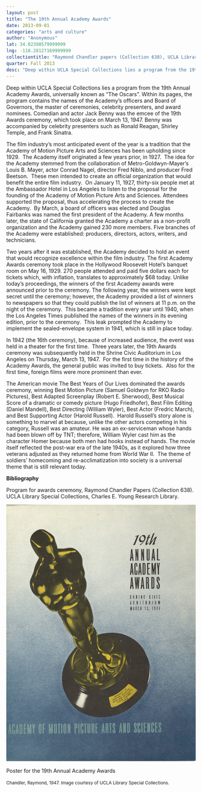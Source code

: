 ```yaml
---
layout: post
title: "The 19th Annual Academy Awards"
date: 2013-09-01
categories: "arts and culture"
author: "Anonymous"
lat: 34.02398579999999
lng: -118.28127169999999
collectiontitle: "Raymond Chandler papers (Collection 638), UCLA Library Special Collections"
quarter: Fall 2013
desc: "Deep within UCLA Special Collections lies a program from the 19th Annual Academy Awards, universally known as “The Oscars”. Within its pages, the program contains the names of the Academy’s officers and Board of Governors, the master of ceremonies, celebrity presenters, and award nominees. Comedian and actor Jack Benny was the emcee of the 19th Awards ceremony, which took place on March 13, 1947. Benny was accompanied by celebrity presenters such as Ronald Reagan, Shirley Temple, and Frank Sinatra."
---
```

Deep within UCLA Special Collections lies a program from the 19th Annual Academy Awards, universally known as “The Oscars”. Within its pages, the program contains the names of the Academy’s officers and Board of Governors, the master of ceremonies, celebrity presenters, and award nominees. Comedian and actor Jack Benny was the emcee of the 19th Awards ceremony, which took place on March 13, 1947. Benny was accompanied by celebrity presenters such as Ronald Reagan, Shirley Temple, and Frank Sinatra.

The film industry’s most anticipated event of the year is a tradition that the Academy of Motion Picture Arts and Sciences has been upholding since 1929.  The Academy itself originated a few years prior, in 1927.  The idea for the Academy stemmed from the collaboration of Metro-Goldwyn-Mayer’s Louis B. Mayer, actor Conrad Nagel, director Fred Niblo, and producer Fred Beetson.  These men intended to create an official organization that would benefit the entire film industry.  On January 11, 1927, thirty-six people met at the Ambassador Hotel in Los Angeles to listen to the proposal for the founding of the Academy of Motion Picture Arts and Sciences. Attendees supported the proposal, thus accelerating the process to create the Academy.  By March, a board of officers was elected and Douglas Fairbanks was named the first president of the Academy. A few months later, the state of California granted the Academy a charter as a non-profit organization and the Academy gained 230 more members. Five branches of the Academy were established: producers, directors, actors, writers, and technicians.

Two years after it was established, the Academy decided to hold an event that would recognize excellence within the film industry. The first Academy Awards ceremony took place in the Hollywood Roosevelt Hotel’s banquet room on May 16, 1929.  270 people attended and paid five dollars each for tickets which, with inflation, translates to approximately $68 today. Unlike today’s proceedings, the winners of the first Academy awards were announced prior to the ceremony. The following year, the winners were kept secret until the ceremony; however, the Academy provided a list of winners to newspapers so that they could publish the list of winners at 11 p.m. on the night of the ceremony.  This became a tradition every year until 1940, when the Los Angeles Times published the names of the winners in its evening edition, prior to the ceremony.  This leak prompted the Academy to implement the sealed-envelope system in 1941, which is still in place today.

In 1942 (the 16th ceremony), because of increased audience, the event was held in a theater for the first time.  Three years later, the 19th Awards ceremony was subsequently held in the Shrine Civic Auditorium in Los Angeles on Thursday, March 13, 1947.  For the first time in the history of the Academy Awards, the general public was invited to buy tickets.  Also for the first time, foreign films were more prominent than ever.

The American movie The Best Years of Our Lives dominated the awards ceremony, winning Best Motion Picture (Samuel Goldwyn for RKO Radio Pictures), Best Adapted Screenplay (Robert E. Sherwood), Best Musical Score of a dramatic or comedy picture (Hugo Friedhofer), Best Film Editing (Daniel Mandell), Best Directing (William Wyler), Best Actor (Fredric March), and Best Supporting Actor (Harold Russell).  Harold Russell’s story alone is something to marvel at because, unlike the other actors competing in his category, Russell was an amateur.  He was an ex-serviceman whose hands had been blown off by TNT; therefore, William Wyler cast him as the character Homer because both men had hooks instead of hands.  The movie itself reflected the post-war era of the late 1940s, as it explored how three veterans adjusted as they returned home from World War II.  The theme of soldiers’ homecoming and re-acclimatization into society is a universal theme that is still relevant today.


**Bibliography**

Program for awards ceremony, Raymond Chandler Papers (Collection 638). UCLA Library Special Collections, Charles E. Young Research Library.


<img src='../images/academyawards.jpg' alt='Pamphlet with a picture of an Academy Award on the cover. Text says "19th annual academy awards Shrine Civic Auditorium March 13th 1947 Academy of Motion Picture Arts and Sciences.'>
<figcaption><p>Poster for the 19th Annual Academy Awards</p><p><small>Chandler, Raymond, 1947. Image courtesy of UCLA Library Special Collections.</small></p>
